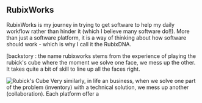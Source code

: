 ## RubixWorks

RubixWorks is my journey in trying to get software to help my daily workflow rather than hinder it (which I believe many software do!!). More than just a software platform, it is a way of thinking about how software should work - which is why I call it the RubixDNA.

[backstory : the name rubixworks stems from the experience of playing the rubick's cube where the moment we solve one face, we mess up the other. It takes quite a bit of skill to line up all the faces right. 

![Rubick's Cube](https://i.guim.co.uk/img/media/af8ee7ce17c44bfe5672bdd496ada5c0d2305780/0_261_3386_2031/master/3386.jpg?width=1200&height=1200&quality=85&auto=format&fit=crop&s=4673d6d3295863573a3322c9b0242668)
Very similarly, in life an business, when we solve one part of the problem (inventory) with a technical solution, we mess up another (collaboration). Each platform offer a 
<!--stackedit_data:
eyJoaXN0b3J5IjpbNTkzMjE3MTkwXX0=
-->
